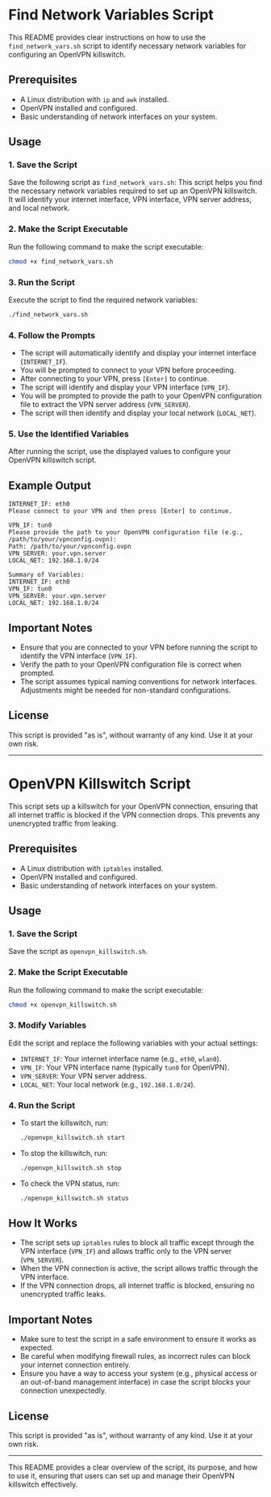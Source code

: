 # Find Network Variables Script

This README provides clear instructions on how to use the `find_network_vars.sh` script to identify necessary network variables for configuring an OpenVPN killswitch.


## Prerequisites

- A Linux distribution with `ip` and `awk` installed.
- OpenVPN installed and configured.
- Basic understanding of network interfaces on your system.

## Usage

### 1. Save the Script

Save the following script as `find_network_vars.sh`:
This script helps you find the necessary network variables required to set up an OpenVPN killswitch. It will identify your internet interface, VPN interface, VPN server address, and local network.



### 2. Make the Script Executable

Run the following command to make the script executable:

```bash
chmod +x find_network_vars.sh
```

### 3. Run the Script

Execute the script to find the required network variables:

```bash
./find_network_vars.sh
```

### 4. Follow the Prompts

- The script will automatically identify and display your internet interface (`INTERNET_IF`).
- You will be prompted to connect to your VPN before proceeding.
- After connecting to your VPN, press `[Enter]` to continue.
- The script will identify and display your VPN interface (`VPN_IF`).
- You will be prompted to provide the path to your OpenVPN configuration file to extract the VPN server address (`VPN_SERVER`).
- The script will then identify and display your local network (`LOCAL_NET`).

### 5. Use the Identified Variables

After running the script, use the displayed values to configure your OpenVPN killswitch script.

## Example Output

```
INTERNET_IF: eth0
Please connect to your VPN and then press [Enter] to continue.

VPN_IF: tun0
Please provide the path to your OpenVPN configuration file (e.g., /path/to/your/vpnconfig.ovpn):
Path: /path/to/your/vpnconfig.ovpn
VPN_SERVER: your.vpn.server
LOCAL_NET: 192.168.1.0/24

Summary of Variables:
INTERNET_IF: eth0
VPN_IF: tun0
VPN_SERVER: your.vpn.server
LOCAL_NET: 192.168.1.0/24
```

## Important Notes

- Ensure that you are connected to your VPN before running the script to identify the VPN interface (`VPN_IF`).
- Verify the path to your OpenVPN configuration file is correct when prompted.
- The script assumes typical naming conventions for network interfaces. Adjustments might be needed for non-standard configurations.

## License

This script is provided "as is", without warranty of any kind. Use it at your own risk.


---

# OpenVPN Killswitch Script

This script sets up a killswitch for your OpenVPN connection, ensuring that all internet traffic is blocked if the VPN connection drops. This prevents any unencrypted traffic from leaking.

## Prerequisites

- A Linux distribution with `iptables` installed.
- OpenVPN installed and configured.
- Basic understanding of network interfaces on your system.

## Usage

### 1. Save the Script

Save the script as `openvpn_killswitch.sh`.


### 2. Make the Script Executable

Run the following command to make the script executable:

```bash
chmod +x openvpn_killswitch.sh
```

### 3. Modify Variables

Edit the script and replace the following variables with your actual settings:

- `INTERNET_IF`: Your internet interface name (e.g., `eth0`, `wlan0`).
- `VPN_IF`: Your VPN interface name (typically `tun0` for OpenVPN).
- `VPN_SERVER`: Your VPN server address.
- `LOCAL_NET`: Your local network (e.g., `192.168.1.0/24`).

### 4. Run the Script

- To start the killswitch, run:

    ```bash
    ./openvpn_killswitch.sh start
    ```

- To stop the killswitch, run:

    ```bash
    ./openvpn_killswitch.sh stop
    ```

- To check the VPN status, run:

    ```bash
    ./openvpn_killswitch.sh status
    ```

## How It Works

- The script sets up `iptables` rules to block all traffic except through the VPN interface (`VPN_IF`) and allows traffic only to the VPN server (`VPN_SERVER`).
- When the VPN connection is active, the script allows traffic through the VPN interface.
- If the VPN connection drops, all internet traffic is blocked, ensuring no unencrypted traffic leaks.

## Important Notes

- Make sure to test the script in a safe environment to ensure it works as expected.
- Be careful when modifying firewall rules, as incorrect rules can block your internet connection entirely.
- Ensure you have a way to access your system (e.g., physical access or an out-of-band management interface) in case the script blocks your connection unexpectedly.

## License

This script is provided "as is", without warranty of any kind. Use it at your own risk.

---

This README provides a clear overview of the script, its purpose, and how to use it, ensuring that users can set up and manage their OpenVPN killswitch effectively.
